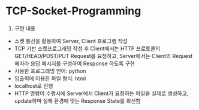 # TCP-Socket-Programming

1. 구현 내용 <br>
- 소켓 통신을 활용하여 Server, Client 프로그램 작성
- TCP 기반 소켓프로그래밍 작성 후 Client에서는 HTTP 프로토콜의 GET/HEAD/POST/PUT Request를 요청하고, Server에서는 Client의 Request에따라 응답 메시지를 구성하여 Response 하도록 구현
- 사용한 프로그래밍 언어: python 
- 입출력에 이용한 파일 형식: html
- localhost로 진행
- HTTP 명령어 수행시에 Server에서 Client가 요청하는 파일을 실제로 생성하고, update하며 실제 환경에 맞는 Response State를 회신함
